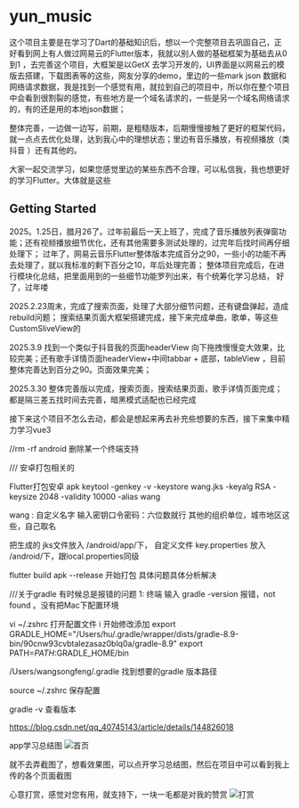 # yun_music

这个项目主要是在学习了Dart的基础知识后，想以一个完整项目去巩固自己，正好看到网上有人做过网易云的Flutter版本，我就以别人做的基础框架为基础去从0到1 ，去完善这个项目，大框架是以GetX 去学习开发的，UI界面是以网易云的模版去搭建，下载图表等的这些，网友分享的demo，里边的一些mark json 数据和 网络请求数据，我是找到一个感觉有用，就拉到自己的项目中，所以你在整个项目中会看到很割裂的感觉，有些地方是一个域名请求的，一些是另一个域名网络请求的，有的还是用的本地json数据；

整体完善，一边做一边写，前期，是粗糙版本，后期慢慢接触了更好的框架代码，就一点点去优化处理，达到我心中的理想状态；里边有音乐播放，有视频播放（类 抖音 ）还有其他的。

大家一起交流学习，如果您感觉里边的某些东西不合理，可以私信我，我也想更好的学习Flutter。大体就是这些

## Getting Started

2025。1.25日，腊月26了。过年前最后一天上班了，完成了音乐播放列表弹窗功能；还有视频播放细节优化，还有其他需要多测试处理的，过完年后找时间再仔细处理下；
过年了，网易云音乐Flutter整体版本完成百分之90，一些小的功能不再去处理了，就以我标准的剩下百分之10，年后处理完善；
整体项目完成后，在进行模块化总结，把里面用到的一些细节功能罗列出来，有个统筹化学习总结，
好了，过年喽


2025.2.23周末，完成了搜索页面，处理了大部分细节问题，还有键盘弹起，造成rebuild问题；
搜索结果页面大框架搭建完成，接下来完成单曲，歌单，等这些CustomSliveView的

2025.3.9 找到一个类似于抖音我的页面headerView 向下拖拽慢慢变大效果，比较完美；还有歌手详情页面headerView+中间tabbar + 底部，tableView ，目前整体完善达到百分之90。页面效果完美；

2025.3.30 整体完善版以完成，搜索页面，搜索结果页面，歌手详情页面完成；都是隔三差五找时间去完善，暗黑模式适配也已经完成

接下来这个项目不怎么去动，都会是想起来再去补充些想要的东西，接下来集中精力学习vue3


//rm -rf android 删除某一个终端支持 

/// 安卓打包相关的

Flutter打包安卓 apk 
  keytool -genkey -v -keystore wang.jks -keyalg RSA -keysize 2048 -validity 10000 -alias wang

wang : 自定义名字
输入密钥口令密码：六位数就行
其他的组织单位，城市地区这些，自己取名

把生成的 jks文件放入 /android/app/下， 自定义文件 key.properties 放入 /android/下，跟local.properties同级

flutter build apk --release 开始打包
具体问题具体分析解决




///关于gradle 有时候总是报错的问题 
1: 终端 输入 gradle -version 报错，not found 。没有把Mac下配置环境

vi ~/.zshrc 打开配置文件 i 开始修改添加 
export GRADLE_HOME="/Users/hu/.gradle/wrapper/dists/gradle-8.9-bin/90cnw93cvbtalezasaz0blq0a/gradle-8.9"
export PATH=$PATH:$GRADLE_HOME/bin 

/Users/wangsongfeng/.gradle 找到想要的gradle 版本路径

source ~/.zshrc 保存配置

gradle -v 查看版本




https://blog.csdn.net/qq_40745143/article/details/144826018



app学习总结图
![首页](https://github.com/wangsongfeng/yun_music_flutter/blob/main/assets/screenshot/云音乐Flutter学习总结.jpg)

就不去弄截图了，想看效果图，可以点开学习总结图，然后在项目中可以看到我上传的各个页面截图

心意打赏，感觉对您有用，就支持下，一块一毛都是对我的赞赏
![打赏](https://github.com/wangsongfeng/yun_music_flutter/blob/main/assets/screenshot/IMG_3229.JPG)